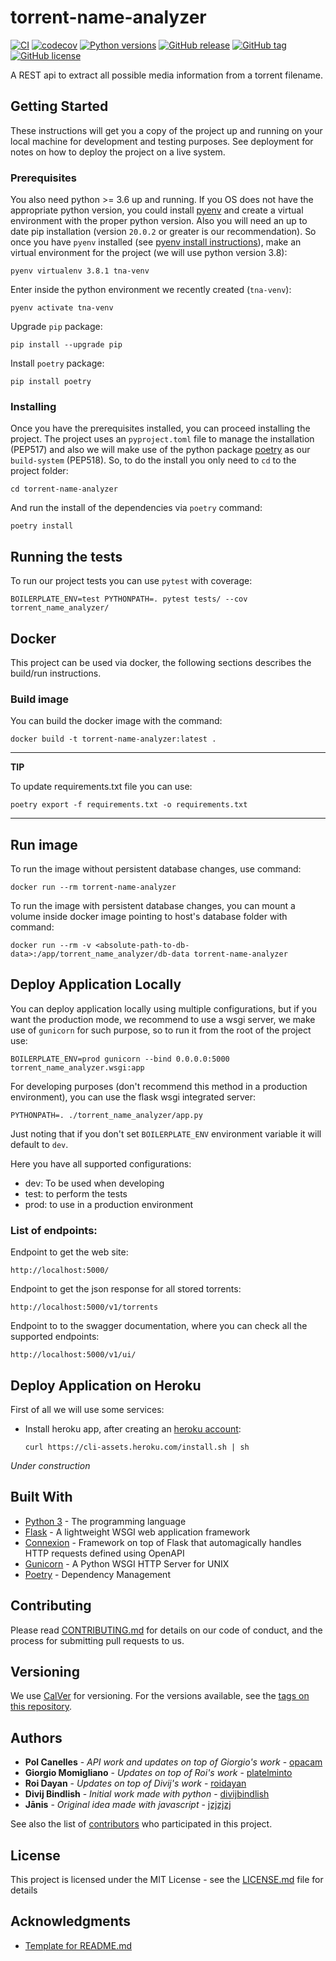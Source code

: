 # torrent-name-analyzer

[![CI](https://github.com/opacam/torrent-name-analyzer/workflows/CI/badge.svg?branch=develop)](https://github.com/opacam/torrent-name-analyzer/actions)
[![codecov](https://codecov.io/gh/opacam/torrent-name-analyzer/branch/develop/graph/badge.svg?token=C65WnnEqQw)](https://codecov.io/gh/opacam/torrent-name-analyzer)
[![Python versions](https://img.shields.io/badge/Python-3.6+-brightgreen.svg?style=flat)](https://www.python.org/downloads/)
[![GitHub release](https://img.shields.io/github/release/opacam/torrent-name-analyzer.svg)](https://gitHub.com/opacam/torrent-name-analyzer/releases/)
[![GitHub tag](https://img.shields.io/github/tag/opacam/torrent-name-analyzer.svg)](https://gitHub.com/opacam/torrent-name-analyzer/tags/)
[![GitHub license](https://img.shields.io/github/license/opacam/torrent-name-analyzer.svg)](https://github.com/opacam/torrent-name-analyzer/blob/master/LICENSE)


A REST api to extract all possible media information from a torrent
filename.

## Getting Started

These instructions will get you a copy of the project up and running on your
local machine for development and testing purposes. See deployment for notes on
how to deploy the project on a live system.

### Prerequisites

You also need python >= 3.6 up and running. If you OS does not have the
appropriate python version, you could install [pyenv](https://github.com/pyenv/pyenv) 
and create a virtual environment with the proper python version. Also you will
need an up to date pip installation (version `20.0.2` or greater is our
recommendation). So once you have `pyenv` installed
(see [pyenv install instructions](https://github.com/pyenv/pyenv#installation)), 
make an virtual environment for the project (we will use python version 3.8):

```
pyenv virtualenv 3.8.1 tna-venv
```

Enter inside the python environment we recently created (`tna-venv`):
```
pyenv activate tna-venv
```

Upgrade `pip` package:
```
pip install --upgrade pip
```

Install `poetry` package:
```
pip install poetry
```

### Installing

Once you have the prerequisites installed, you can proceed installing the
project. The project uses an `pyproject.toml` file to manage the installation
(PEP517) and also we will make use of the python package
[poetry](https://github.com/python-poetry/poetry) as our `build-system`
(PEP518). So, to do the install you only need to `cd` to the
project folder:

```
cd torrent-name-analyzer
```

And run the install of the dependencies via `poetry` command:

```
poetry install
```


## Running the tests

To run our project tests you can use `pytest` with coverage:

```
BOILERPLATE_ENV=test PYTHONPATH=. pytest tests/ --cov torrent_name_analyzer/
```

## Docker

This project can be used via docker, the following sections describes
the build/run instructions.

### Build image

You can build the docker image with the command:

```
docker build -t torrent-name-analyzer:latest .
```

---
**TIP**

To update requirements.txt file you can use:

```
poetry export -f requirements.txt -o requirements.txt
```

---

## Run image

To run the image without persistent database changes, use command:

```
docker run --rm torrent-name-analyzer
```

To run the image with persistent database changes, you can mount a
volume inside docker image pointing to host's database folder with
command:

```
docker run --rm -v <absolute-path-to-db-data>:/app/torrent_name_analyzer/db-data torrent-name-analyzer
```

## Deploy Application Locally

You can deploy application locally using multiple configurations, but
if you want the production mode, we recommend to use a wsgi server, we
make use of `gunicorn` for such purpose, so to run it from the root
of the project use:

```
BOILERPLATE_ENV=prod gunicorn --bind 0.0.0.0:5000 torrent_name_analyzer.wsgi:app
```

For developing purposes (don't recommend this method in a production
environment), you can use the flask wsgi integrated server:

```
PYTHONPATH=. ./torrent_name_analyzer/app.py
```

Just noting that if you don't set `BOILERPLATE_ENV` environment variable
it will default to `dev`.

Here you have all supported configurations:

- dev: To be used when developing
- test: to perform the tests
- prod: to use in a production environment

### List of endpoints:

Endpoint to get the web site:

```
http://localhost:5000/
```

Endpoint to get the json response for all stored torrents:

```
http://localhost:5000/v1/torrents
```

Endpoint to to the swagger documentation, where you can check all the
supported endpoints:

```
http://localhost:5000/v1/ui/
```

## Deploy Application on Heroku

First of all we will use some services:
  - Install heroku app, after creating an [heroku account](https://signup.heroku.com/):

    ```
    curl https://cli-assets.heroku.com/install.sh | sh
    ```

*Under construction*


## Built With

* [Python 3](https://docs.python.org/3/) - The programming language
* [Flask](https://flask.palletsprojects.com/en/1.1.x/) - A lightweight WSGI web application framework
* [Connexion](https://connexion.readthedocs.io/en/latest/) - Framework on top of Flask that automagically handles HTTP requests defined using OpenAPI
* [Gunicorn](https://gunicorn.org/#docs/) - A Python WSGI HTTP Server for UNIX
* [Poetry](https://python-poetry.org/docs/) - Dependency Management

## Contributing

Please read [CONTRIBUTING.md](CONTRIBUTING.md) for details on our code of
conduct, and the process for submitting pull requests to us.

## Versioning

We use [CalVer](https://calver.org/) for versioning. For the versions available,
see the [tags on this repository](https://github.com/opacam/torrent-name-analyzer/tags).


## Authors

* **Pol Canelles** - *API work and updates on top of Giorgio's work* - [opacam](https://github.com/opacam)
* **Giorgio Momigliano** - *Updates on top of Roi's work* - [platelminto](https://github.com/platelminto)
* **Roi Dayan** - *Updates on top of Divij's work* - [roidayan](https://github.com/roidayan)
* **Divij Bindlish** - *Initial work made with python* - [divijbindlish](https://github.com/divijbindlish)
* **Jānis** - *Original idea made with javascript* - [jzjzjzj](https://github.com/jzjzjzj)

See also the list of [contributors](https://github.com/opacam/torrent-name-analyzer/contributors)
who participated in this project.

## License

This project is licensed under the MIT License - see the [LICENSE.md](LICENSE.md) file for details

## Acknowledgments

* [Template for README.md](https://gist.github.com/PurpleBooth/109311bb0361f32d87a2)
